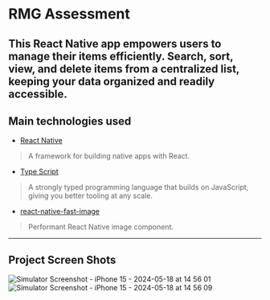 # RMG Assessment

This React Native app empowers users to manage their items efficiently. Search, sort, view, and delete items from a centralized list, keeping your data organized and readily accessible.
---
## Main technologies used
* [React Native](https://reactnative.dev/)
> A framework for building native apps with React.
* [Type Script](https://www.typescriptlang.org/)
> A strongly typed programming language that builds on JavaScript, giving you better tooling at any scale.
* [react-native-fast-image](https://github.com/DylanVann/react-native-fast-image)
> Performant React Native image component.
---

## Project Screen Shots
![Simulator Screenshot - iPhone 15 - 2024-05-18 at 14 56 01](https://github.com/HamdyOmran/RMGAssessment/assets/71322860/dc8013d7-f183-4bf7-964e-e34368f94b6c)
![Simulator Screenshot - iPhone 15 - 2024-05-18 at 14 56 09](https://github.com/HamdyOmran/RMGAssessment/assets/71322860/d7b67f2e-b7fa-4334-84cc-bd69ff58d5ff)
